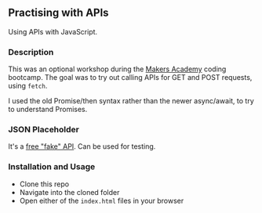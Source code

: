 ## Practising with APIs
Using APIs with JavaScript.

### Description
This was an optional workshop during the [Makers Academy](https://makers.tech) coding bootcamp. The goal was to try out calling APIs for GET and POST requests, using `fetch`.

I used the old Promise/then syntax rather than the newer async/await, to try to understand Promises.

### JSON Placeholder
It's a [free "fake" API](https://jsonplaceholder.typicode.com/). Can be used for testing.

### Installation and Usage
* Clone this repo
* Navigate into the cloned folder
* Open either of the `index.html` files in your browser
